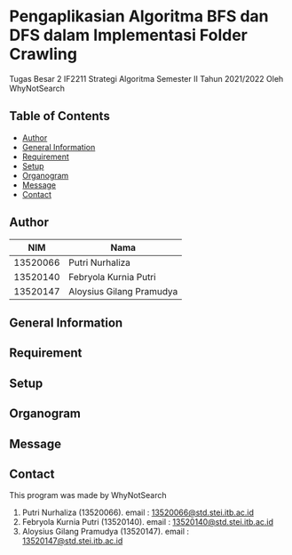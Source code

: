 # Pengaplikasian Algoritma BFS dan DFS dalam Implementasi Folder Crawling
Tugas Besar 2 IF2211 Strategi Algoritma Semester II Tahun 2021/2022 Oleh WhyNotSearch

## Table of Contents
* [Author](#author)
* [General Information](#general-information)
* [Requirement](#requirement)
* [Setup](#setup)
* [Organogram](#organogram)
* [Message](#message)
* [Contact](#contact)

## Author
|NIM|Nama|
|---|---|
|13520066|Putri Nurhaliza|
|13520140|Febryola Kurnia Putri|
|13520147|Aloysius Gilang Pramudya|

## General Information

## Requirement

## Setup

## Organogram

## Message

## Contact
This program was made by WhyNotSearch
1. Putri Nurhaliza (13520066).
   email : 13520066@std.stei.itb.ac.id
2. Febryola Kurnia Putri (13520140).
   email : 13520140@std.stei.itb.ac.id
3. Aloysius Gilang Pramudya (13520147).
   email : 13520147@std.stei.itb.ac.id

